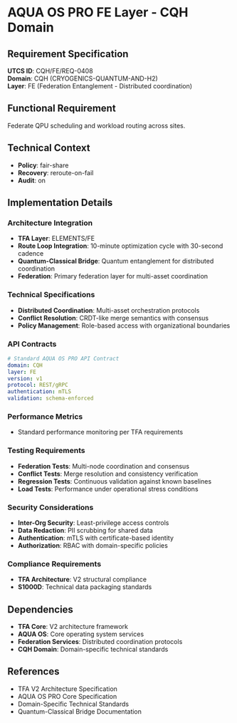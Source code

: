 # AQUA OS PRO FE Layer - CQH Domain

## Requirement Specification

**UTCS ID**: CQH/FE/REQ-0408  
**Domain**: CQH (CRYOGENICS-QUANTUM-AND-H2)  
**Layer**: FE (Federation Entanglement - Distributed coordination)  

## Functional Requirement

Federate QPU scheduling and workload routing across sites.

## Technical Context

- **Policy**: fair-share
- **Recovery**: reroute-on-fail
- **Audit**: on


## Implementation Details

### Architecture Integration
- **TFA Layer**: ELEMENTS/FE
- **Route Loop Integration**: 10-minute optimization cycle with 30-second cadence
- **Quantum-Classical Bridge**: Quantum entanglement for distributed coordination
- **Federation**: Primary federation layer for multi-asset coordination

### Technical Specifications

- **Distributed Coordination**: Multi-asset orchestration protocols
- **Conflict Resolution**: CRDT-like merge semantics with consensus
- **Policy Management**: Role-based access with organizational boundaries

### API Contracts


```yaml
# Standard AQUA OS PRO API Contract
domain: CQH
layer: FE
version: v1
protocol: REST/gRPC
authentication: mTLS
validation: schema-enforced
```

### Performance Metrics

- Standard performance monitoring per TFA requirements

### Testing Requirements

- **Federation Tests**: Multi-node coordination and consensus
- **Conflict Tests**: Merge resolution and consistency verification
- **Regression Tests**: Continuous validation against known baselines
- **Load Tests**: Performance under operational stress conditions

### Security Considerations

- **Inter-Org Security**: Least-privilege access controls
- **Data Redaction**: PII scrubbing for shared data
- **Authentication**: mTLS with certificate-based identity
- **Authorization**: RBAC with domain-specific policies

### Compliance Requirements

- **TFA Architecture**: V2 structural compliance
- **S1000D**: Technical data packaging standards

## Dependencies

- **TFA Core**: V2 architecture framework
- **AQUA OS**: Core operating system services
- **Federation Services**: Distributed coordination protocols
- **CQH Domain**: Domain-specific technical standards

## References

- TFA V2 Architecture Specification
- AQUA OS PRO Core Specification
- Domain-Specific Technical Standards
- Quantum-Classical Bridge Documentation
